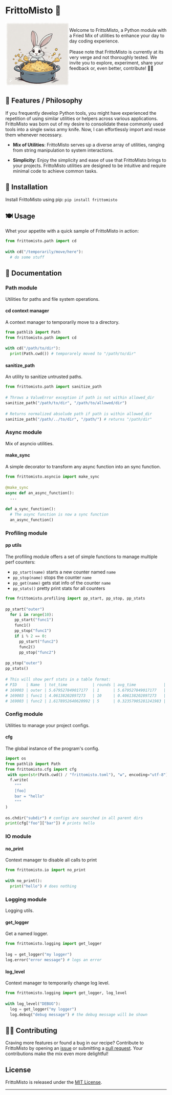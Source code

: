 <h1>FrittoMisto 🍟</h1>
<div style="margin-bottom: 200;">
<img src="docs/frittomisto.jpg" width="200" height="200" align="left"/>

<br>
Welcome to FrittoMisto, a Python module with a Fried Mix of utilities to enhance your day to day coding experience. 
<br>
<br>
Please note that FrittoMisto is currently at its very verge and not thoroughly tested. We invite you to explore, experiment, share your feedback or, even better, contribute! 👩‍🍳
</div>
<br>
<br>
<br>

## 🍤 Features / Philosophy

If you frequently develop Python tools, you might have experienced the repetition of using similar utilities or helpers across various applications. 
FrittoMisto was born out of my desire to consolidate these commonly used tools into a single swiss army knife. Now, I can effortlessly import and reuse them whenever necessary.

- **Mix of Utilities**: FrittoMisto serves up a diverse array of utilities, ranging from string manipulation to system interactions.

- **Simplicity**: Enjoy the simplicity and ease of use that FrittoMisto brings to your projects. FrittoMisto utilities are designed to be intuitive and require minimal code to achieve common tasks.

## 🍳 Installation

Install FrittoMisto using pip: `pip install frittomisto`

## 🍽️ Usage

Whet your appetite with a quick sample of FrittoMisto in action:

```python
from frittomisto.path import cd

with cd("/temporarily/move/here"):
  # do some stuff 
```

## 🍲 Documentation

### Path module

Utilities for paths and file system operations.

#### cd context manager

A context manager to temporarily move to a directory.

```python
from pathlib import Path
from frittomisto.path import cd

with cd("/path/to/dir"):
  print(Path.cwd()) # temporarely moved to "/path/to/dir"
```

#### sanitize_path

An utility to sanitize untrusted paths.

```python
from frittomisto.path import sanitize_path

# Throws a ValueError exception if path is not within allowed_dir 
sanitize_path("/path/to/dir", "/path/to/allowed/dir")

# Returns normalized absolude path if path is within allowed_dir
sanitize_path("/path/../to/dir", "/path/") # returns "/path/dir"
```

### Async module

Mix of asyncio utilities.

#### make_sync

A simple decorator to transform any async function into an sync function. 

```python
from frittomisto.asyncio import make_sync

@make_sync
async def an_async_function():
  ...

def a_sync_function():
  # The async function is now a sync function
  an_async_function()
```


### Profiling module


#### pp utils
The profiling module offers a set of simple functions to manage multiple 
perf counters:
- `pp_start(name)` starts a new counter named `name`
- `pp_stop(name)` stops the counter `name`
- `pp_get(name)` gets stat info of the counter `name`
- `pp_stats()` pretty print stats for all counters 

```python
from frittomisto.profiling import pp_start, pp_stop, pp_stats

pp_start("outer")
  for i in range(10):
    pp_start("func1")
    func1()
    pp_stop("func1")
    if i % 2 == 0:
      pp_start("func2")
      func2()
      pp_stop("func2")

pp_stop("outer")
pp_stats()

# This will show perf stats in a table format:
# PID    | Name  | tot_time           | rounds | avg_time            | max_time
# 169003 | outer | 5.679527849017177  | 1      | 5.679527849017177   | 5.679527849017177
# 169003 | func1 | 4.06138202897273   | 10     | 0.406138202897273   | 0.8546963339904323
# 169003 | func2 | 1.6178952640620992 | 5      | 0.32357905281241983 | 0.46843800198985264
```

### Config module

Utilities to manage your project configs.

#### cfg

The global instance of the program's config.

```python
import os
from pathlib import Path
from frittomisto.cfg import cfg
 with open(str(Path.cwd() / "frittomisto.toml"), "w", encoding="utf-8") as f:
  f.write(
    """
    [foo]
    bar = "hello"
    """
)

os.chdir("subdir") # configs are searched in all parent dirs
print(cfg["foo"]["bar"]) # prints hello
```

### IO module

#### no_print

Context manager to disable all calls to print

```python
from frittomisto.io import no_print

with no_print():
  print("hello") # does nothing
```

### Logging module

Logging utils.

#### get_logger
Get a named logger.

```python
from frittomisto.logging import get_logger

log = get_logger("my logger")
log.error("error message") # logs an error
```

#### log_level
Context manager to temporarily change log level.

```python
from frittomisto.logging import get_logger, log_level

with log_level("DEBUG"):
  log = get_logger("my logger")
  log.debug("debug message") # the debug message will be shown
```


## 👨‍🍳 Contributing

Craving more features or found a bug in our recipe? Contribute to FrittoMisto by opening an [issue](https://github.com/werew/frittomisto/issues) or submitting a [pull request](https://github.com/werew/frittomisto/pulls). 
Your contributions make the mix even more delightful!

## License

FrittoMisto is released under the [MIT License](https://opensource.org/licenses/MIT).

---
